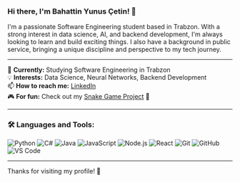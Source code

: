 ### Hi there, I'm Bahattin Yunus Çetin! 👋

I'm a passionate Software Engineering student based in Trabzon. With a strong interest in data science, AI, and backend development, I'm always looking to learn and build exciting things. I also have a background in public service, bringing a unique discipline and perspective to my tech journey.

---

📍 **Currently:** Studying Software Engineering in Trabzon  
💡 **Interests:** Data Science, Neural Networks, Backend Development  
📫 **How to reach me:** [LinkedIn](https://www.linkedin.com/in/bahattin-yunus-%C3%A7etin/)  
🎮 **For fun:** Check out my [Snake Game Project](https://github.com/BahattinYunusCetin/Snake-Game) 🐍  

---

### 🛠️ Languages and Tools:

![Python](https://img.shields.io/badge/-Python-333333?style=flat&logo=python) 
![C#](https://img.shields.io/badge/-CSharp-333333?style=flat&logo=csharp) 
![Java](https://img.shields.io/badge/-Java-333333?style=flat&logo=java) 
![JavaScript](https://img.shields.io/badge/-JavaScript-333333?style=flat&logo=javascript) 
![Node.js](https://img.shields.io/badge/-Node.js-333333?style=flat&logo=node.js) 
![React](https://img.shields.io/badge/-React-333333?style=flat&logo=react) 
![Git](https://img.shields.io/badge/-Git-333333?style=flat&logo=git) 
![GitHub](https://img.shields.io/badge/-GitHub-333333?style=flat&logo=github) 
![VS Code](https://img.shields.io/badge/-VSCode-333333?style=flat&logo=visual-studio-code)

---

Thanks for visiting my profile! 🚀
